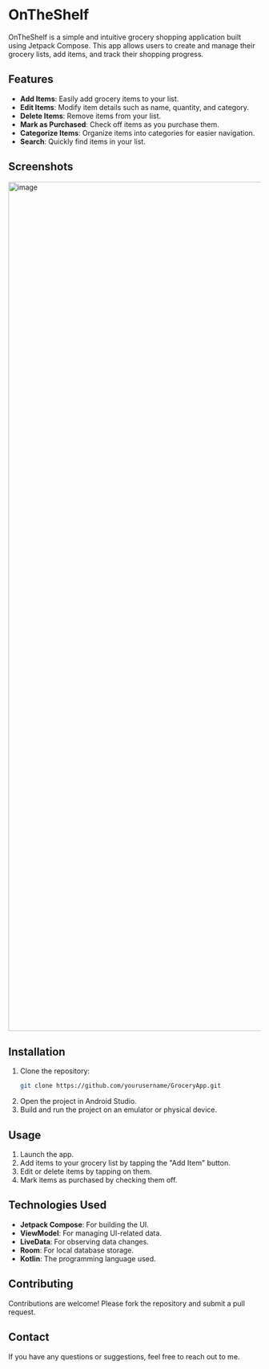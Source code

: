 # OnTheShelf

OnTheShelf is a simple and intuitive grocery shopping application built using Jetpack Compose. This app allows users to create and manage their grocery lists, add items, and track their shopping progress.

## Features

- **Add Items**: Easily add grocery items to your list.
- **Edit Items**: Modify item details such as name, quantity, and category.
- **Delete Items**: Remove items from your list.
- **Mark as Purchased**: Check off items as you purchase them.
- **Categorize Items**: Organize items into categories for easier navigation.
- **Search**: Quickly find items in your list.

## Screenshots

<img width="1691" alt="image" src="https://github.com/user-attachments/assets/267e63d9-9739-4244-af52-9e82457052eb">


## Installation

1. Clone the repository:
    ```bash
    git clone https://github.com/yourusername/GroceryApp.git
    ```
2. Open the project in Android Studio.
3. Build and run the project on an emulator or physical device.

## Usage

1. Launch the app.
2. Add items to your grocery list by tapping the "Add Item" button.
3. Edit or delete items by tapping on them.
4. Mark items as purchased by checking them off.

## Technologies Used

- **Jetpack Compose**: For building the UI.
- **ViewModel**: For managing UI-related data.
- **LiveData**: For observing data changes.
- **Room**: For local database storage.
- **Kotlin**: The programming language used.

## Contributing

Contributions are welcome! Please fork the repository and submit a pull request.


## Contact

If you have any questions or suggestions, feel free to reach out to me.


